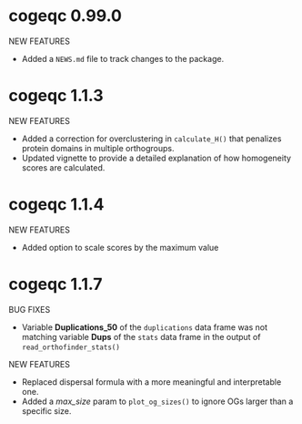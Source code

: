 # cogeqc 0.99.0

NEW FEATURES

* Added a `NEWS.md` file to track changes to the package.

# cogeqc 1.1.3

NEW FEATURES

* Added a correction for overclustering in `calculate_H()` that penalizes
protein domains in multiple orthogroups.
* Updated vignette to provide a detailed explanation of 
how homogeneity scores are calculated.

# cogeqc 1.1.4

NEW FEATURES

* Added option to scale scores by the maximum value

# cogeqc 1.1.7

BUG FIXES

* Variable **Duplications_50** of the `duplications` data frame was not
matching variable **Dups** of the `stats` data frame in the output of
`read_orthofinder_stats()`

NEW FEATURES

* Replaced dispersal formula with a more meaningful and interpretable one.
* Added a *max_size* param to `plot_og_sizes()` to ignore OGs larger
than a specific size.
